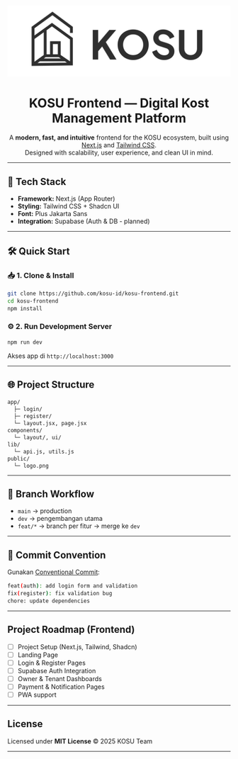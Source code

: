 <p align="center">
  <img src="/public/logo.png" alt="KOSU Logo" />
</p>

<h1 align="center">KOSU Frontend — Digital Kost Management Platform</h1>

<p align="center">
  A <strong>modern, fast, and intuitive</strong> frontend for the KOSU ecosystem, built using <a href="https://nextjs.org" target="_blank">Next.js</a> and <a href="https://tailwindcss.com" target="_blank">Tailwind CSS</a>.
  <br />
  Designed with scalability, user experience, and clean UI in mind.
</p>

---

## 🧱 Tech Stack

- <strong>Framework:</strong> Next.js (App Router)
- <strong>Styling:</strong> Tailwind CSS + Shadcn UI
- <strong>Font:</strong> Plus Jakarta Sans
- <strong>Integration:</strong> Supabase (Auth & DB - planned)

---

## 🛠️ Quick Start

### 📥 1. Clone & Install

```bash
git clone https://github.com/kosu-id/kosu-frontend.git
cd kosu-frontend
npm install
````

### ⚙️ 2. Run Development Server

```bash
npm run dev
```

Akses app di `http://localhost:3000`

---

## 🌐 Project Structure

```
app/
  ├─ login/
  ├─ register/
  └─ layout.jsx, page.jsx
components/
  └─ layout/, ui/
lib/
  └─ api.js, utils.js
public/
  └─ logo.png
```

---

## 🔄 Branch Workflow

* `main` → production
* `dev` → pengembangan utama
* `feat/*` → branch per fitur → merge ke `dev`

---

## 📌 Commit Convention

Gunakan [Conventional Commit](https://www.conventionalcommits.org/):

```bash
feat(auth): add login form and validation
fix(register): fix validation bug
chore: update dependencies
```

---

## Project Roadmap (Frontend)

* [ ] Project Setup (Next.js, Tailwind, Shadcn)
* [ ] Landing Page
* [ ] Login & Register Pages
* [ ] Supabase Auth Integration
* [ ] Owner & Tenant Dashboards
* [ ] Payment & Notification Pages
* [ ] PWA support

---

## License

Licensed under **MIT License**
© 2025 KOSU Team

---
